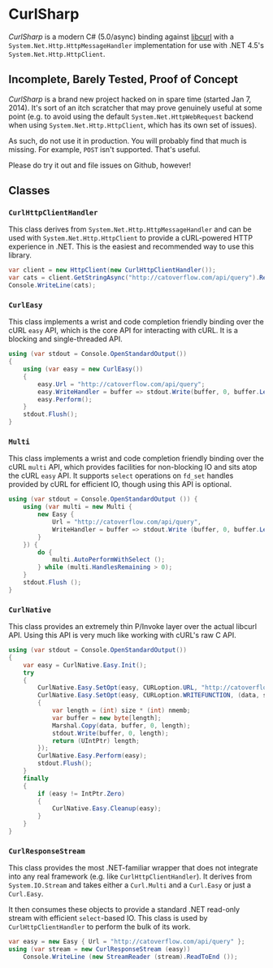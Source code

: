# CurlSharp #

_CurlSharp_ is a modern C# (5.0/async) binding against
[libcurl](http://curl.haxx.se/libcurl) with a
`System.Net.Http.HttpMessageHandler` implementation for
use with .NET 4.5's `System.Net.Http.HttpClient`.

## Incomplete, Barely Tested, Proof of Concept ##

_CurlSharp_ is a brand new project hacked on in spare time (started Jan 7,
2014). It's sort of an itch scratcher that may prove genuinely useful at
some point (e.g. to avoid using the default `System.Net.HttpWebRequest`
backend when using `System.Net.Http.HttpClient`, which has its own set
of issues).

As such, do not use it in production. You will probably find that much
is missing. For example, `POST` isn't supported. That's useful.

Please do try it out and file issues on Github, however!

## Classes ##

### `CurlHttpClientHandler` ###

This class derives from `System.Net.Http.HttpMessageHandler` and can be
used with `System.Net.Http.HttpClient` to provide a cURL-powered HTTP
experience in .NET. This is the easiest and recommended way to use this
library.

```csharp
var client = new HttpClient(new CurlHttpClientHandler());
var cats = client.GetStringAsync("http://catoverflow.com/api/query").Result;
Console.WriteLine(cats);
```

### `CurlEasy` ###

This class implements a wrist and code completion friendly binding over
the cURL `easy` API, which is the core API for interacting with cURL. It
is a blocking and single-threaded API.

```csharp
using (var stdout = Console.OpenStandardOutput())
{
    using (var easy = new CurlEasy())
    {
        easy.Url = "http://catoverflow.com/api/query";
        easy.WriteHandler = buffer => stdout.Write(buffer, 0, buffer.Length);
        easy.Perform();
    }
    stdout.Flush();
}
```

### `Multi` ###

This class implements a wrist and code completion friendly binding over
the cURL `multi` API, which provides facilities for non-blocking IO and
sits atop the cURL `easy` API. It supports `select` operations on `fd_set`
handles provided by cURL for efficient IO, though using this API is optional.

```csharp
using (var stdout = Console.OpenStandardOutput ()) {
	using (var multi = new Multi {
		new Easy {
			Url = "http://catoverflow.com/api/query",
			WriteHandler = buffer => stdout.Write (buffer, 0, buffer.Length)
		}
	}) {
		do {
			multi.AutoPerformWithSelect ();
		} while (multi.HandlesRemaining > 0);
	}
	stdout.Flush ();
}
```

### `CurlNative` ###

This class provides an extremely thin P/Invoke layer over the actual
libcurl API. Using this API is very much like working with cURL's raw
C API.

```csharp
using (var stdout = Console.OpenStandardOutput())
{
    var easy = CurlNative.Easy.Init();
    try
    {
        CurlNative.Easy.SetOpt(easy, CURLoption.URL, "http://catoverflow.com/api/query");
        CurlNative.Easy.SetOpt(easy, CURLoption.WRITEFUNCTION, (data, size, nmemb, user) =>
        {
            var length = (int) size * (int) nmemb;
            var buffer = new byte[length];
            Marshal.Copy(data, buffer, 0, length);
            stdout.Write(buffer, 0, length);
            return (UIntPtr) length;
        });
        CurlNative.Easy.Perform(easy);
        stdout.Flush();
    }
    finally
    {
        if (easy != IntPtr.Zero)
        {
            CurlNative.Easy.Cleanup(easy);
        }
    }
}
```

### `CurlResponseStream` ###

This class provides the most .NET-familiar wrapper that does not integrate
into any real framework (e.g. like `CurlHttpClientHandler`). It derives
from `System.IO.Stream` and takes either a `Curl.Multi` and a `Curl.Easy`
or just a `Curl.Easy`.

It then consumes these objects to provide a standard .NET read-only stream
with efficient `select`-based IO. This class is used by `CurlHttpClientHandler`
to perform the bulk of its work.

```csharp
var easy = new Easy { Url = "http://catoverflow.com/api/query" };
using (var stream = new CurlResponseStream (easy))
	Console.WriteLine (new StreamReader (stream).ReadToEnd ());
```
